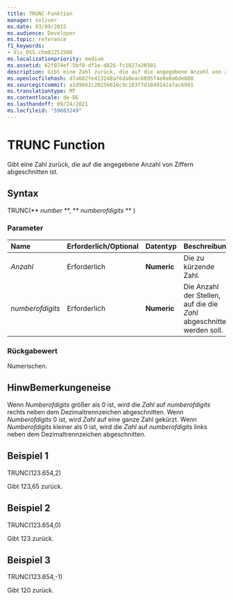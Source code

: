 ```yaml
---
title: TRUNC-Funktion
manager: soliver
ms.date: 03/09/2015
ms.audience: Developer
ms.topic: reference
f1_keywords:
- Vis_DSS.chm82251508
ms.localizationpriority: medium
ms.assetid: 62f074ef-5bf8-df1e-d826-fc1027a36501
description: Gibt eine Zahl zurück, die auf die angegebene Anzahl von Ziffern abgeschnitten ist.
ms.openlocfilehash: d7a682fe413248af6da0eac6895f4e0a0a6de800
ms.sourcegitcommit: a1d9041c20256616c9c183f7d1049142a7ac6991
ms.translationtype: MT
ms.contentlocale: de-DE
ms.lasthandoff: 09/24/2021
ms.locfileid: "59603249"
---
```

# <a name="trunc-function"></a>TRUNC Function

Gibt eine Zahl zurück, die auf die angegebene Anzahl von Ziffern abgeschnitten ist.
  
## <a name="syntax"></a>Syntax

TRUNC(** *number* **, ** *numberofdigits* ** ) 
  
### <a name="parameters"></a>Parameter

|**Name**|**Erforderlich/Optional**|**Datentyp**|**Beschreibung**|
|:-----|:-----|:-----|:-----|
| _Anzahl_ <br/> |Erforderlich  <br/> |**Numeric** <br/> |Die zu kürzende Zahl.  <br/> |
| _numberofdigits_ <br/> |Erforderlich  <br/> |**Numeric** <br/> |Die Anzahl der Stellen, auf die die  _Zahl_ abgeschnitten werden soll.  <br/> |
   
### <a name="return-value"></a>Rückgabewert

Numerischen.
  
## <a name="remarks"></a>HinwBemerkungeneise

Wenn  _Numberofdigits_ größer als 0 ist, wird die  _Zahl_ auf  _numberofdigits_ rechts neben dem Dezimaltrennzeichen abgeschnitten. Wenn  _Numberofdigits_ 0 ist, wird  _Zahl_ auf eine ganze Zahl gekürzt. Wenn  _Numberofdigits_ kleiner als 0 ist, wird die  _Zahl_ auf  _numberofdigits_ links neben dem Dezimaltrennzeichen abgeschnitten. 
  
## <a name="example-1"></a>Beispiel 1

TRUNC(123.654,2)
  
Gibt 123,65 zurück.
  
## <a name="example-2"></a>Beispiel 2

TRUNC(123.654,0)
  
Gibt 123 zurück.
  
## <a name="example-3"></a>Beispiel 3

TRUNC(123.654,-1)
  
Gibt 120 zurück.
  

